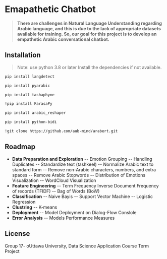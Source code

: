 # Emapathetic Chatbot 
>  **There are challenges in Natural Language Understanding regarding Arabic language, and this is due to the lack of appropriate datasets available for training. So, our goal for this project is to develop an empathetic Arabic conversational chatbot.**

## Installation
> Note: use python 3.8 or later
Install the dependencies if not available.


```sh
pip install langdetect
```
```sh
pip install pyarabic
```
```sh
pip install tashaphyne
```
```sh
!pip install FarasaPy
```
```sh
pip install arabic_reshaper
```
```sh
pip install python-bidi
```
```sh
!git clone https://github.com/aub-mind/arabert.git
```

## Roadmap
- **Data Preparation and Exploration**
-- Emotion Grouping
-- Handling Duplicates
-- Standardize text (tashkeel)
-- Normalize Arabic text to standard form
-- Remove non-Arabic characters, numbers, and extra spaces
-- Remove Arabic Stopwords
-- Distribution of Emotions Visualization
-- WordCloud Visualization
- **Feature Engineering**
-- Term Frequency Inverse Document Frequency of records (TFIDF)
-- Bag of Words (BoW)
- **Classification**
-- Naive Bayis
-- Support Vector Machine
-- Logistic Regression
- **Clustring**
-- K-means
- **Deployment**
-- Model Deployment on Dialog-Flow Conslole
- **Error Analysis**
-- Models Performance Measures



## License
Group 17- oUttawa University, Data Science Application Course Term Project
